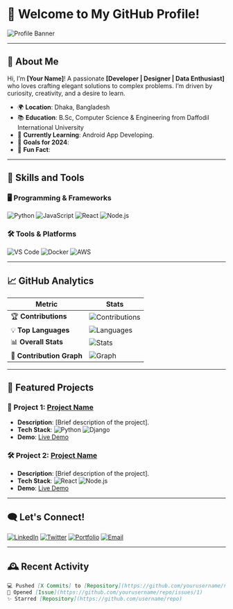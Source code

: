# 🌟 Welcome to My GitHub Profile!

![Profile Banner](https://yourbannerlink.com/banner.png)

---

## 🎯 About Me
Hi, I’m **[Your Name]**! A passionate **[Developer | Designer | Data Enthusiast]** who loves crafting elegant solutions to complex problems. I’m driven by curiosity, creativity, and a desire to learn.

- 🌍 **Location**: Dhaka, Bangladesh
- 📚 **Education**: B.Sc, Computer Science & Engineering from Daffodil International University
- 🧠 **Currently Learning**: Android App Developing. 
- 🚀 **Goals for 2024**: 
- 🥂 **Fun Fact**:

---

## 💼 Skills and Tools
### 🖥️ Programming & Frameworks
![Python](https://img.shields.io/badge/-Python-3776AB?logo=python&logoColor=white&style=flat-square)
![JavaScript](https://img.shields.io/badge/-JavaScript-F7DF1E?logo=javascript&logoColor=white&style=flat-square)
![React](https://img.shields.io/badge/-React-61DAFB?logo=react&logoColor=white&style=flat-square)
![Node.js](https://img.shields.io/badge/-Node.js-339933?logo=node.js&logoColor=white&style=flat-square)

### 🛠️ Tools & Platforms
![VS Code](https://img.shields.io/badge/-VS_Code-007ACC?logo=visualstudiocode&logoColor=white&style=flat-square)
![Docker](https://img.shields.io/badge/-Docker-2496ED?logo=docker&logoColor=white&style=flat-square)
![AWS](https://img.shields.io/badge/-AWS-232F3E?logo=amazonaws&logoColor=white&style=flat-square)

---

## 📈 GitHub Analytics
| Metric                     | Stats                                   |
|----------------------------|-----------------------------------------|
| 🏆 **Contributions**       | ![Contributions](https://github-readme-streak-stats.herokuapp.com/?user=mojahid2021&theme=radical) |
| 💡 **Top Languages**       | ![Languages](https://github-readme-stats.vercel.app/api/top-langs/?username=mojahid2021&layout=compact&theme=radical) |
| 📊 **Overall Stats**       | ![Stats](https://github-readme-stats.vercel.app/api?username=mojahid2021&show_icons=true&theme=radical) |
| 🚀 **Contribution Graph**  | ![Graph](https://github-readme-activity-graph.cyclic.app/graph?mojahid2021=yourusername&theme=radical) |

---

## 🌟 Featured Projects
### 🚀 Project 1: [Project Name](https://github.com/yourusername/project1)
- **Description**: [Brief description of the project].
- **Tech Stack**: ![Python](https://img.shields.io/badge/-Python-3776AB?logo=python&logoColor=white&style=flat-square) ![Django](https://img.shields.io/badge/-Django-092E20?logo=django&logoColor=white&style=flat-square)  
- **Demo**: [Live Demo](https://yourprojectdemo.com)

### 🛠️ Project 2: [Project Name](https://github.com/yourusername/project2)
- **Description**: [Brief description of the project].
- **Tech Stack**: ![React](https://img.shields.io/badge/-React-61DAFB?logo=react&logoColor=white&style=flat-square) ![Node.js](https://img.shields.io/badge/-Node.js-339933?logo=node.js&logoColor=white&style=flat-square)  
- **Demo**: [Live Demo](https://yourprojectdemo.com)

---

## 🗨️ Let's Connect!
[![LinkedIn](https://img.shields.io/badge/-LinkedIn-0A66C2?logo=linkedin&logoColor=white&style=flat-square)](https://linkedin.com/in/yourusername)
[![Twitter](https://img.shields.io/badge/-Twitter-1DA1F2?logo=twitter&logoColor=white&style=flat-square)](https://twitter.com/yourusername)
[![Portfolio](https://img.shields.io/badge/-Portfolio-FFA500?logo=firefox&logoColor=white&style=flat-square)](https://yourportfolio.com)
[![Email](https://img.shields.io/badge/-Email-D14836?logo=gmail&logoColor=white&style=flat-square)](mailto:your.email@example.com)

---

## 🕰️ Recent Activity
<!-- Use GitHub Readme Twitter Workflow or Actions to update dynamically -->
```markdown
💻 Pushed [X Commits] to [Repository](https://github.com/yourusername/repo)  
📃 Opened [Issue](https://github.com/yourusername/repo/issues/1)  
✨ Starred [Repository](https://github.com/username/repo)
